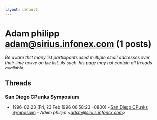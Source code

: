 ```yaml
---
layout: default
---
```


# Adam philipp <adam@sirius.infonex.com> (1 posts)

_Be aware that many list participants used multiple email addresses over their time active on the list. As such this page may not contain all threads available._

## Threads

### San Diego CPunks Symposium
+ 1996-02-23 (Fri, 23 Feb 1996 08:58:23 +0800) - [San Diego CPunks Symposium](/archive/1996/02/2eb431a4845af17f61aa8a2a4f19533549905164055c332416901f63c6928560) - _Adam philipp \<adam@sirius.infonex.com\>_

